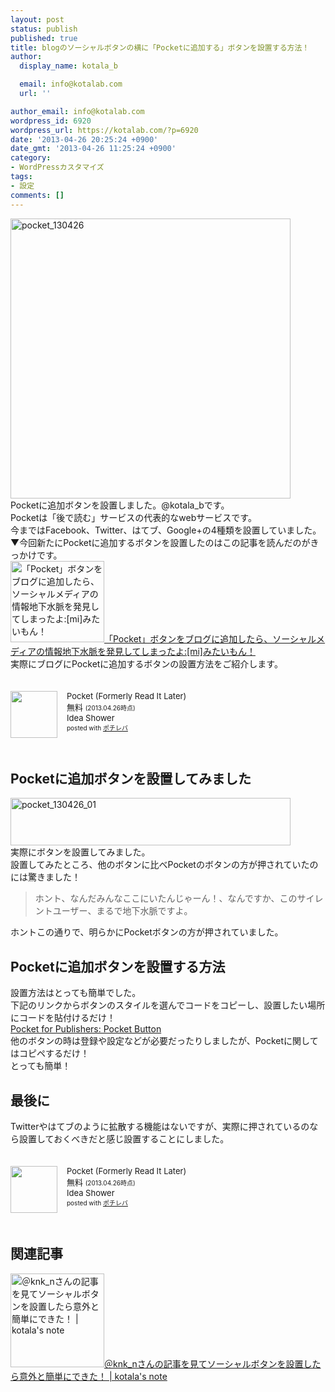 ```yaml
---
layout: post
status: publish
published: true
title: blogのソーシャルボタンの横に「Pocketに追加する」ボタンを設置する方法！
author:
  display_name: kotala_b

  email: info@kotalab.com
  url: ''

author_email: info@kotalab.com
wordpress_id: 6920
wordpress_url: https://kotalab.com/?p=6920
date: '2013-04-26 20:25:24 +0900'
date_gmt: '2013-04-26 11:25:24 +0900'
category:
- WordPressカスタマイズ
tags:
- 設定
comments: []
---
```

<p><img src="https://kotalab.com/wp-content/uploads/pocket_130426-448x448.png" alt="pocket_130426" width="448" height="448" class="alignnone size-large wp-image-6923" /><br />
Pocketに追加ボタンを設置しました。@kotala_bです。<br />
Pocketは「後で読む」サービスの代表的なwebサービスです。<br />
今まではFacebook、Twitter、はてブ、Google+の4種類を設置していました。<br />
▼今回新たにPocketに追加するボタンを設置したのはこの記事を読んだのがきっかけです。<br />
<a href="http://mitaimon.cocolog-nifty.com/blog/2013/04/pocket.html" target="_blank"><img  class="alignleft" src="https://capture.heartrails.com/150x130?http://mitaimon.cocolog-nifty.com/blog/2013/04/pocket.html" alt="「Pocket」ボタンをブログに追加したら、ソーシャルメディアの情報地下水脈を発見してしまったよ:[mi]みたいもん！" width="150" height="130" /></a><a href="http://mitaimon.cocolog-nifty.com/blog/2013/04/pocket.html" target="_blank">「Pocket」ボタンをブログに追加したら、ソーシャルメディアの情報地下水脈を発見してしまったよ:[mi]みたいもん！</a><a href="https://b.hatena.ne.jp/entry/http://mitaimon.cocolog-nifty.com/blog/2013/04/pocket.html" target="_blank"><img border="0" src="https://b.hatena.ne.jp/entry/image/http://mitaimon.cocolog-nifty.com/blog/2013/04/pocket.html" alt="" /></a><br style="clear:both;" />実際にブログにPocketに追加するボタンの設置方法をご紹介します。</p>
<div class="pochireba" style="text-align:left;font-size:small;padding:20px 0;/zoom: 1;overflow: hidden;"><span class="removed_link" title="click.linksynergy.com/fs-bin/click?id=d2yYUp776R4&amp;subid=&amp;offerid=94348.1&amp;type=3&amp;tmpid=3910&amp;RD_PARM1=https%253A%252F%252Fitunes.apple.com%252Fjp%252Fapp%252Fpocket-formerly-read-it-later%252Fid309601447%253Fmt%253D8%2526uo%253D4"><img src="http://a287.phobos.apple.com/us/r1000/087/Purple2/v4/a8/fa/73/a8fa73a4-eecb-18b9-78a8-83f3d7fbaa71/mzl.xskrmnxq.png" width="75" height="75" style="float:left;margin:0 15px 0 0;" class="pochi_img" ></span>
<div class="pochi_info" style="text-align:left;/zoom: 1;overflow: hidden;">
<div class="pochi_name"><span class="removed_link" title="click.linksynergy.com/fs-bin/click?id=d2yYUp776R4&amp;subid=&amp;offerid=94348.1&amp;type=3&amp;tmpid=3910&amp;RD_PARM1=https%253A%252F%252Fitunes.apple.com%252Fjp%252Fapp%252Fpocket-formerly-read-it-later%252Fid309601447%253Fmt%253D8%2526uo%253D4">Pocket (Formerly Read It Later)</span></div>
<div class="pochi_price" style="display:inline;">無料</div>
<div class="pochi_time" style="font-size:x-small;display:inline;">(2013.04.26時点)</div>
<div class="pochi_seller"><span class="removed_link" title="click.linksynergy.com/fs-bin/click?id=d2yYUp776R4&amp;subid=&amp;offerid=94348.1&amp;type=3&amp;tmpid=3910&amp;RD_PARM1=https%253A%252F%252Fitunes.apple.com%252Fjp%252Fartist%252Fidea-shower%252Fid309597405%253Fuo%253D4">Idea Shower</span></div>
<div class="pochi_post" style="font-size:x-small;">posted with <a href="https://pochireba.com">ポチレバ</a></div>
</div>
<div class="pochireba-footer" style="clear: left"></div>
</div>
<!--more-->
<h2>Pocketに追加ボタンを設置してみました</h2>
<p><img src="https://kotalab.com/wp-content/uploads/pocket_130426_01-448x76.jpg" alt="pocket_130426_01" width="448" height="76" class="alignnone size-large wp-image-6921" /><br />
実際にボタンを設置してみました。<br />
設置してみたところ、他のボタンに比べPocketのボタンの方が押されていたのには驚きました！</p>
<blockquote><p>ホント、なんだみんなここにいたんじゃーん！、なんですか、このサイレントユーザー、まるで地下水脈ですよ。</p></blockquote>
<p>ホントこの通りで、明らかにPocketボタンの方が押されていました。</p>
<h2>Pocketに追加ボタンを設置する方法</h2>
<p>設置方法はとっても簡単でした。<br />
下記のリンクからボタンのスタイルを選んでコードをコピーし、設置したい場所にコードを貼付けるだけ！<br />
<a href="http://getpocket.com/publisher/button" target="_blank">Pocket for Publishers: Pocket Button</a><br />
他のボタンの時は登録や設定などが必要だったりしましたが、Pocketに関してはコピペするだけ！<br />
とっても簡単！</p>
<h2>最後に</h2>
<p>Twitterやはてブのように拡散する機能はないですが、実際に押されているのなら設置しておくべきだと感じ設置することにしました。</p>
<div class="pochireba" style="text-align:left;font-size:small;padding:20px 0;/zoom: 1;overflow: hidden;"><span class="removed_link" title="click.linksynergy.com/fs-bin/click?id=d2yYUp776R4&amp;subid=&amp;offerid=94348.1&amp;type=3&amp;tmpid=3910&amp;RD_PARM1=https%253A%252F%252Fitunes.apple.com%252Fjp%252Fapp%252Fpocket-formerly-read-it-later%252Fid309601447%253Fmt%253D8%2526uo%253D4"><img src="http://a287.phobos.apple.com/us/r1000/087/Purple2/v4/a8/fa/73/a8fa73a4-eecb-18b9-78a8-83f3d7fbaa71/mzl.xskrmnxq.png" width="75" height="75" style="float:left;margin:0 15px 0 0;" class="pochi_img" ></span>
<div class="pochi_info" style="text-align:left;/zoom: 1;overflow: hidden;">
<div class="pochi_name"><span class="removed_link" title="click.linksynergy.com/fs-bin/click?id=d2yYUp776R4&amp;subid=&amp;offerid=94348.1&amp;type=3&amp;tmpid=3910&amp;RD_PARM1=https%253A%252F%252Fitunes.apple.com%252Fjp%252Fapp%252Fpocket-formerly-read-it-later%252Fid309601447%253Fmt%253D8%2526uo%253D4">Pocket (Formerly Read It Later)</span></div>
<div class="pochi_price" style="display:inline;">無料</div>
<div class="pochi_time" style="font-size:x-small;display:inline;">(2013.04.26時点)</div>
<div class="pochi_seller"><span class="removed_link" title="click.linksynergy.com/fs-bin/click?id=d2yYUp776R4&amp;subid=&amp;offerid=94348.1&amp;type=3&amp;tmpid=3910&amp;RD_PARM1=https%253A%252F%252Fitunes.apple.com%252Fjp%252Fartist%252Fidea-shower%252Fid309597405%253Fuo%253D4">Idea Shower</span></div>
<div class="pochi_post" style="font-size:x-small;">posted with <a href="https://pochireba.com">ポチレバ</a></div>
</div>
<div class="pochireba-footer" style="clear: left"></div>
</div>
<h2 class="rele">関連記事</h2>
<p><a href="https://kotalab.com/social-botton" target="_blank"><img  class="alignleft" src="https://kotalab.com/wp-content/uploads/social_120630_03.jpg" alt="＠knk_nさんの記事を見てソーシャルボタンを設置したら意外と簡単にできた！ | kotala's note" width="150" /></a><a href="https://kotalab.com/social-botton" target="_blank">＠knk_nさんの記事を見てソーシャルボタンを設置したら意外と簡単にできた！ | kotala's note</a><br style="clear:both;" /></p>
